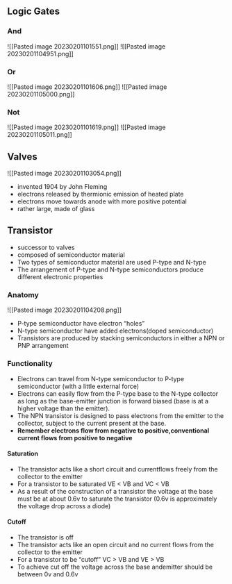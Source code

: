 ## Logic Gates
### And
![[Pasted image 20230201101551.png]]
![[Pasted image 20230201104951.png]]

### Or
![[Pasted image 20230201101606.png]]
![[Pasted image 20230201105000.png]]

### Not
![[Pasted image 20230201101619.png]]
![[Pasted image 20230201105011.png]]

## Valves
![[Pasted image 20230201103054.png]]
- invented 1904 by John Fleming
- electrons released by thermionic emission of heated plate
- electrons move towards anode with more positive potential
- rather large, made of glass

## Transistor
- successor to valves
- composed of semiconductor material
- Two types of semiconductor material are used P-type and N-type
- The arrangement of P-type and N-type semiconductors produce different electronic properties
### Anatomy
![[Pasted image 20230201104208.png]]
- P-type semiconductor have electron “holes”
- N-type semiconductor have added electrons(doped semiconductor)
- Transistors are produced by stacking semiconductors in either a NPN or PNP arrangement
### Functionality
- Electrons can travel from N-type semiconductor to P-type semiconductor (with a little external force)
- Electrons can easily flow from the P-type base to the N-type collector as long as the base-emitter junction is forward biased (base is at a higher voltage than the emitter).
- The NPN transistor is designed to pass electrons from the emitter to the collector, subject to the current present at the base.
- **Remember electrons flow from negative to positive,conventional current flows from positive to negative**
#### Saturation
- The transistor acts like a short circuit and currentflows freely from the collector to the emitter
- For a transistor to be saturated VE < VB and VC < VB
- As a result of the construction of a transistor the voltage at the base must be at about 0.6v to saturate the transistor (0.6v is approximately the voltage drop across a diode)
#### Cutoff
- The transistor is off
- The transistor acts like an open circuit and no current flows from the collector to the emitter
- For a transistor to be “cutoff” VC > VB and VE > VB
- To achieve cut off the voltage across the base andemitter should be between 0v and 0.6v